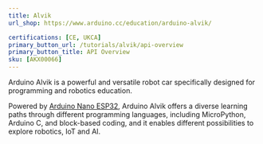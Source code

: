 ```yaml
---
title: Alvik
url_shop: https://www.arduino.cc/education/arduino-alvik/

certifications: [CE, UKCA]
primary_button_url: /tutorials/alvik/api-overview
primary_button_title: API Overview
sku: [AKX00066]
---
```



Arduino Alvik is a powerful and versatile robot car specifically designed for programming and robotics education.

Powered by [Arduino Nano ESP32](https://docs.arduino.cc/hardware/nano-esp32/), Arduino Alvik offers a diverse learning paths through different programming languages, including MicroPython, Arduino C, and block-based coding, and it enables different possibilities to explore robotics, IoT and AI.